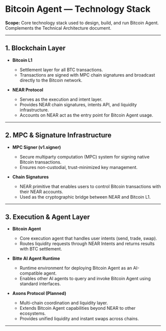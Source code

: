 # Bitcoin Agent — Technology Stack

**Scope:** Core technology stack used to design, build, and run Bitcoin Agent. Complements the Technical Architecture document.

---

## 1. Blockchain Layer

- **Bitcoin L1**

  - Settlement layer for all BTC transactions.
  - Transactions are signed with MPC chain signatures and broadcast directly to the Bitcoin network.

- **NEAR Protocol**
  - Serves as the execution and intent layer.
  - Provides NEAR chain signatures, intents API, and liquidity infrastructure.
  - Accounts on NEAR act as the entry point for Bitcoin Agent usage.

---

## 2. MPC & Signature Infrastructure

- **MPC Signer (v1.signer)**

  - Secure multiparty computation (MPC) system for signing native Bitcoin transactions.
  - Ensures non-custodial, trust-minimized key management.

- **Chain Signatures**
  - NEAR primitive that enables users to control Bitcoin transactions with their NEAR accounts.
  - Used as the cryptographic bridge between NEAR and Bitcoin L1.

---

## 3. Execution & Agent Layer

- **Bitcoin Agent**

  - Core execution agent that handles user intents (send, trade, swap).
  - Routes liquidity requests through NEAR Intents and returns results with BTC settlement.

- **Bitte AI Agent Runtime**

  - Runtime environment for deploying Bitcoin Agent as an AI-compatible agent.
  - Enables other AI agents to query and invoke Bitcoin Agent using standard interfaces.

- **Axons Protocol (Planned)**
  - Multi-chain coordination and liquidity layer.
  - Extends Bitcoin Agent capabilities beyond NEAR to other ecosystems.
  - Provides unified liquidity and instant swaps across chains.

---
